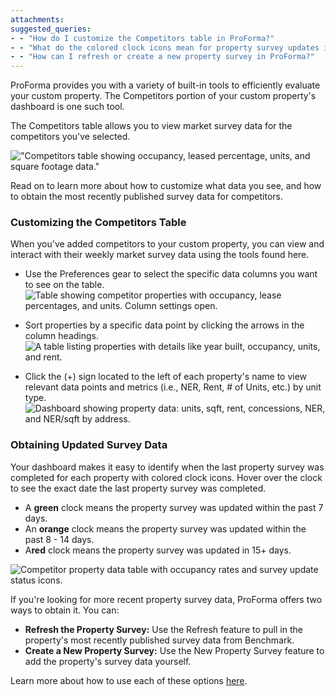 ```yaml
---
attachments: 
suggested_queries:
- - "How do I customize the Competitors table in ProForma?"
- - "What do the colored clock icons mean for property survey updates in ProForma?"
- - "How can I refresh or create a new property survey in ProForma?"
---
```

ProForma provides you with a variety of built-in tools to efficiently evaluate your custom property. The Competitors portion of your custom property's dashboard is one such tool.

The Competitors table allows you to view market survey data for the competitors you've selected.

!["Competitors table showing occupancy, leased percentage, units, and square footage data."](attachments/16432030143117.png)

Read on to learn more about how to customize what data you see, and how to obtain the most recently published survey data for competitors.

### Customizing the Competitors Table

When you've added competitors to your custom property, you can view and interact with their weekly market survey data using the tools found here.

* Use the Preferences gear to select the specific data columns you want to see on the table. ![Table showing competitor properties with occupancy, lease percentages, and units. Column settings open.](attachments/16432176016141.png)

* Sort properties by a specific data point by clicking the arrows in the column headings.![A table listing properties with details like year built, occupancy, units, and rent.](attachments/16432254736781.png)

* Click the (+) sign located to the left of each property's name to view relevant data points and metrics (i.e., NER, Rent, # of Units, etc.) by unit type. ![Dashboard showing property data: units, sqft, rent, concessions, NER, and NER/sqft by address.](attachments/16432509907213.png)

### Obtaining Updated Survey Data

Your dashboard makes it easy to identify when the last property survey was completed for each property with colored clock icons. Hover over the clock to see the exact date the last property survey was completed.

* A **green** clock means the property survey was updated within the past 7 days.
* An **orange** clock means the property survey was updated within the past 8 - 14 days.
* A**red** clock means the property survey was updated in 15+ days.

![Competitor property data table with occupancy rates and survey update status icons.](attachments/16373230473229.png)

If you're looking for more recent property survey data, ProForma offers two ways to obtain it. You can:

* **Refresh the Property Survey:** Use the Refresh feature to pull in the property's most recently published survey data from Benchmark.
* **Create a New Property Survey:** Use the New Property Survey feature to add the property's survey data yourself.

Learn more about how to use each of these options [here](https://help.radix.com/hc/en-us/articles/16372058326157).